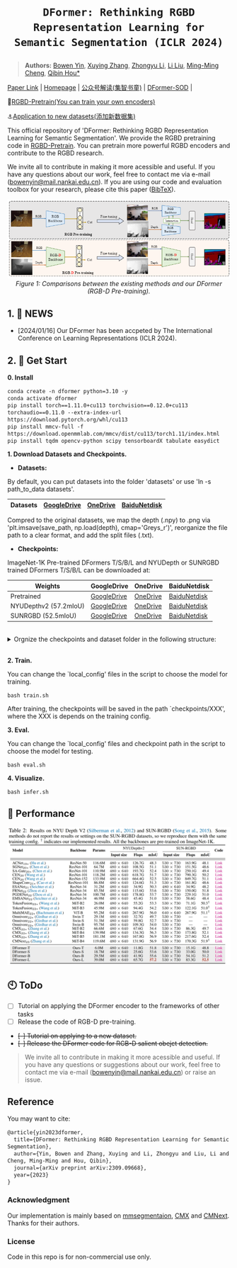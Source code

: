 # <p align=center>`DFormer: Rethinking RGBD Representation Learning for Semantic Segmentation (ICLR 2024)`</p>

<!-- [![PWC](https://img.shields.io/endpoint.svg?url=https://paperswithcode.com/badge/dformer-rethinking-rgbd-representation/semantic-segmentation-on-nyu-depth-v2)](https://paperswithcode.com/sota/semantic-segmentation-on-nyu-depth-v2?p=dformer-rethinking-rgbd-representation)
[![PWC](https://img.shields.io/endpoint.svg?url=https://paperswithcode.com/badge/dformer-rethinking-rgbd-representation/semantic-segmentation-on-sun-rgbd)](https://paperswithcode.com/sota/semantic-segmentation-on-sun-rgbd?p=dformer-rethinking-rgbd-representation)

[![PWC](https://img.shields.io/endpoint.svg?url=https://paperswithcode.com/badge/dformer-rethinking-rgbd-representation/rgb-d-salient-object-detection-on-des)](https://paperswithcode.com/sota/rgb-d-salient-object-detection-on-des?p=dformer-rethinking-rgbd-representation)
[![PWC](https://img.shields.io/endpoint.svg?url=https://paperswithcode.com/badge/dformer-rethinking-rgbd-representation/rgb-d-salient-object-detection-on-stere)](https://paperswithcode.com/sota/rgb-d-salient-object-detection-on-stere?p=dformer-rethinking-rgbd-representation)
[![PWC](https://img.shields.io/endpoint.svg?url=https://paperswithcode.com/badge/dformer-rethinking-rgbd-representation/rgb-d-salient-object-detection-on-sip)](https://paperswithcode.com/sota/rgb-d-salient-object-detection-on-sip?p=dformer-rethinking-rgbd-representation)
[![PWC](https://img.shields.io/endpoint.svg?url=https://paperswithcode.com/badge/dformer-rethinking-rgbd-representation/rgb-d-salient-object-detection-on-nlpr)](https://paperswithcode.com/sota/rgb-d-salient-object-detection-on-nlpr?p=dformer-rethinking-rgbd-representation)
[![PWC](https://img.shields.io/endpoint.svg?url=https://paperswithcode.com/badge/dformer-rethinking-rgbd-representation/rgb-d-salient-object-detection-on-nju2k)](https://paperswithcode.com/sota/rgb-d-salient-object-detection-on-nju2k?p=dformer-rethinking-rgbd-representation) -->


> **Authors:**
> [Bowen Yin](https://scholar.google.com/citations?user=xr_FRrEAAAAJ&hl=zh-CN&oi=sra),
> [Xuying Zhang](https://scholar.google.com/citations?hl=zh-CN&user=huWpVyEAAAAJ),
> [Zhongyu Li](https://scholar.google.com/citations?user=g6WHXrgAAAAJ&hl=zh-CN),
> [Li Liu](https://scholar.google.com/citations?hl=zh-CN&user=9cMQrVsAAAAJ),
> [Ming-Ming Cheng](https://scholar.google.com/citations?hl=zh-CN&user=huWpVyEAAAAJ),
> [Qibin Hou*](https://scholar.google.com/citations?user=fF8OFV8AAAAJ&hl=zh-CN)


[Paper Link](https://arxiv.org/pdf/2309.09668.pdf) | 
[Homepage](https://yinbow.github.io/Projects/DFormer/index.html) |
[公众号解读(集智书童)](https://mp.weixin.qq.com/s/lLFejycBr8o7JNoirRDmjQ) |
[DFormer-SOD](https://github.com/VCIP-RGBD/DFormer-SOD) |


:robot:[RGBD-Pretrain(You can train your own encoders)](https://github.com/VCIP-RGBD/RGBD-Pretrain)

:anchor:[Application to new datasets(添加新数据集)](https://github.com/VCIP-RGBD/DFormer/tree/main/figs/application_new_dataset)



<!-- This official repository contains the source code, pre-trained, trained checkpoints, and evaluation toolbox of paper 'DFormer: Rethinking RGBD Representation Learning for Semantic Segmentation'. The technical report could be found at [arXiv](https://arxiv.org/pdf/2309.09668.pdf). 
The code for pre-training and RGB-D saliency will be released soon. -->
This official repository of 'DFormer: Rethinking RGBD Representation Learning for Semantic Segmentation'.
We provide the RGBD pretraining code in [RGBD-Pretrain](https://github.com/VCIP-RGBD/RGBD-Pretrain).
You can pretrain more powerful RGBD encoders and contribute to the RGBD research.

We invite all to contribute in making it more acessible and useful. If you have any questions about our work, feel free to contact me via e-mail (bowenyin@mail.nankai.edu.cn). If you are using our code and evaluation toolbox for your research, please cite this paper ([BibTeX](https://scholar.googleusercontent.com/scholar.bib?q=info:GdonbkKZMYsJ:scholar.google.com/&output=citation&scisdr=ClEqKQU5EL_6hIbkmOc:AFWwaeYAAAAAZQvigOeM_E2bhS0d1niD6tYkedk&scisig=AFWwaeYAAAAAZQvigF3P1qyHXOMhOEt-zalsD8w&scisf=4&ct=citation&cd=-1&hl=zh-CN)).



<p align="center">
    <img src="figs/DFormer.png" width="600"  width="1200"/> <br />
    <em> 
    Figure 1: Comparisons between the existing methods and our DFormer (RGB-D Pre-training).
    </em>
</p>

<!-- <p align="center">
    <img src="figs/overview.jpg" width="600"  width="1200"/> <br />
    <em> 
    Figure 2: Overview of the DFormer.
    </em>
</p> -->






## 1. 🌟  NEWS 

<!-- - [2023/09/05] Releasing the codebase of DFormer and all the pre-trained checkpoints.

- [2023/10/26] Releasing the RGBD SOD codebase of DFormer at [DFormer-SOD](https://github.com/VCIP-RGBD/DFormer-SOD).

- [2023/12/03] Adding the tutorial about adding new datasets at [Application to new datasets(添加新数据集)](https://github.com/VCIP-RGBD/DFormer/tree/main/figs/application_new_dataset). -->

- [2024/01/16] Our DFormer has been accpeted by The International Conference on Learning Representations (ICLR 2024).


## 2. 🚀 Get Start

**0. Install**

```
conda create -n dformer python=3.10 -y
conda activate dformer
pip install torch==1.11.0+cu113 torchvision==0.12.0+cu113 torchaudio==0.11.0 --extra-index-url https://download.pytorch.org/whl/cu113
pip install mmcv-full -f https://download.openmmlab.com/mmcv/dist/cu113/torch1.11/index.html
pip install tqdm opencv-python scipy tensorboardX tabulate easydict
```


**1. Download Datasets and Checkpoints.**



- **Datasets:** 

By default, you can put datasets into the folder 'datasets' or use 'ln -s path_to_data datasets'.

| Datasets | [GoogleDrive](https://drive.google.com/drive/folders/1RIa9t7Wi4krq0YcgjR3EWBxWWJedrYUl?usp=sharing) | [OneDrive](https://mailnankaieducn-my.sharepoint.com/:f:/g/personal/bowenyin_mail_nankai_edu_cn/EqActCWQb_pJoHpxvPh4xRgBMApqGAvUjid-XK3wcl08Ug?e=VcIVob) | [BaiduNetdisk](https://pan.baidu.com/s/1-CEL88wM5DYOFHOVjzRRhA?pwd=ij7q) | 
|:---: |:---:|:---:|:---:|

Compred to the original datasets, we map the depth (.npy) to .png via 'plt.imsave(save_path, np.load(depth), cmap='Greys_r')', reorganize the file path to a clear format, and add the split files (.txt).



- **Checkpoints:** 

ImageNet-1K Pre-trained DFormers T/S/B/L and NYUDepth or SUNRGBD trained DFormers T/S/B/L can be downloaded at:
<!-- 
| Pre-trained | [GoogleDrive](https://drive.google.com/drive/folders/1YuW7qUtnguUFkhC-sfqGySrerjK0rZJX?usp=sharing) | [OneDrive](https://mailnankaieducn-my.sharepoint.com/:f:/g/personal/bowenyin_mail_nankai_edu_cn/EhTTF_ZofnFIkz2WSDFAiiIBEIubZUpIwDQYwm9Hvxwu8Q?e=x8XumL) | [BaiduNetdisk](https://pan.baidu.com/s/1JlexzFqMcZOXPNiNkE1zRA?pwd=gct6) | 
|:---: |:---:|:---:|:---:|




NYUDepth v2 trained DFormers T/S/B/L can be downloaded at 

| NYUDepth v2 | [GoogleDrive](https://drive.google.com/drive/folders/1P5HwnAvifEI6xiTAx6id24FUCt_i7GH8?usp=sharing) | [OneDrive](https://mailnankaieducn-my.sharepoint.com/:f:/g/personal/bowenyin_mail_nankai_edu_cn/ErAmlYuhS6FCqGQZNGZy0_EBYgJsK3pFTsi2q9g14MEE_A?e=VoKUAf) | [BaiduNetdisk](https://pan.baidu.com/s/1AkvlsAvJPv21bz2sXlrADQ?pwd=6vuu) | 
|:---: |:---:|:---:|:---:|


*SUNRGBD 

| SUNRGBD | [GoogleDrive](https://drive.google.com/drive/folders/1b005OUO8QXzh0sJM4iykns_UdlbMNZb8?usp=sharing) | [OneDrive](https://mailnankaieducn-my.sharepoint.com/:f:/g/personal/bowenyin_mail_nankai_edu_cn/EiNdyUV486BFvb7H2yJWSCMBElOj-m6EppIy4dSXNX-yNw?e=fu2Che) | [BaiduNetdisk](https://pan.baidu.com/s/1D6UMiBv6fApV5lafo9J04w?pwd=7ewv) | 
|:---: |:---:|:---:|:---:| -->


| Weights | GoogleDrive | OneDrive | BaiduNetdisk|
|-------|-------| - | - |
| Pretrained | [GoogleDrive](https://drive.google.com/drive/folders/1YuW7qUtnguUFkhC-sfqGySrerjK0rZJX?usp=sharing) | [OneDrive](https://mailnankaieducn-my.sharepoint.com/:f:/g/personal/bowenyin_mail_nankai_edu_cn/EhTTF_ZofnFIkz2WSDFAiiIBEIubZUpIwDQYwm9Hvxwu8Q?e=x8XumL) | [BaiduNetdisk](https://pan.baidu.com/s/1JlexzFqMcZOXPNiNkE1zRA?pwd=gct6) | 
|NYUDepthv2 (57.2mIoU)|[GoogleDrive](https://drive.google.com/drive/folders/1P5HwnAvifEI6xiTAx6id24FUCt_i7GH8?usp=sharing) | [OneDrive](https://mailnankaieducn-my.sharepoint.com/:f:/g/personal/bowenyin_mail_nankai_edu_cn/ErAmlYuhS6FCqGQZNGZy0_EBYgJsK3pFTsi2q9g14MEE_A?e=VoKUAf) | [BaiduNetdisk](https://pan.baidu.com/s/1AkvlsAvJPv21bz2sXlrADQ?pwd=6vuu) | 
|SUNRGBD (52.5mIoU)|[GoogleDrive](https://drive.google.com/drive/folders/1b005OUO8QXzh0sJM4iykns_UdlbMNZb8?usp=sharing) | [OneDrive](https://mailnankaieducn-my.sharepoint.com/:f:/g/personal/bowenyin_mail_nankai_edu_cn/EiNdyUV486BFvb7H2yJWSCMBElOj-m6EppIy4dSXNX-yNw?e=fu2Che) | [BaiduNetdisk](https://pan.baidu.com/s/1D6UMiBv6fApV5lafo9J04w?pwd=7ewv) | 


 <br />


<details>
<summary>Orgnize the checkpoints and dataset folder in the following structure:</summary>
<pre><code>

```shell
<checkpoints>
|-- <pretrained>
    |-- <DFormer_Large.pth.tar>
    |-- <DFormer_Base.pth.tar>
    |-- <DFormer_Small.pth.tar>
    |-- <DFormer_Tiny.pth.tar>
|-- <trained>
    |-- <NYUDepthv2>
        |-- ...
    |-- <SUNRGBD>
        |-- ...
<datasets>
|-- <DatasetName1>
    |-- <RGB>
        |-- <name1>.<ImageFormat>
        |-- <name2>.<ImageFormat>
        ...
    |-- <Depth>
        |-- <name1>.<DepthFormat>
        |-- <name2>.<DepthFormat>
    |-- train.txt
    |-- test.txt
|-- <DatasetName2>
|-- ...
```

</code></pre>
</details>




 <br /> 




**2. Train.**

You can change the `local_config' files in the script to choose the model for training. 
```
bash train.sh
```

After training, the checkpoints will be saved in the path `checkpoints/XXX', where the XXX is depends on the training config.


**3. Eval.**

You can change the `local_config' files and checkpoint path in the script to choose the model for testing. 
```
bash eval.sh
```

**4. Visualize.**

```
bash infer.sh
```


## 🚩 Performance

<p align="center">
    <img src="figs/Semseg.jpg" width="600"  width="1200"/> <br />
    <em> 
    </em>
</p>

<!-- <p align="center">
    <img src="figs/Sal.jpg" width="600"  width="1200"/> <br />
    <em> 
    </em>
</p> -->

## 🕙 ToDo
- [ ] Tutorial on applying the DFormer encoder to the frameworks of other tasks
- [ ] Release the code of RGB-D pre-training.
- ~~[-] Tutorial on applying to a new dataset.~~
- ~~[-] Release the DFormer code for RGB-D salient obejct detection.~~

> We invite all to contribute in making it more acessible and useful. If you have any questions or suggestions about our work, feel free to contact me via e-mail (bowenyin@mail.nankai.edu.cn) or raise an issue. 


## Reference
You may want to cite:
```
@article{yin2023dformer,
  title={DFormer: Rethinking RGBD Representation Learning for Semantic Segmentation},
  author={Yin, Bowen and Zhang, Xuying and Li, Zhongyu and Liu, Li and Cheng, Ming-Ming and Hou, Qibin},
  journal={arXiv preprint arXiv:2309.09668},
  year={2023}
}
```


### Acknowledgment

Our implementation is mainly based on [mmsegmentaion](https://github.com/open-mmlab/mmsegmentation/tree/v0.24.1), [CMX](https://github.com/huaaaliu/RGBX_Semantic_Segmentation) and [CMNext](https://github.com/jamycheung/DELIVER). Thanks for their authors.



### License

Code in this repo is for non-commercial use only.






